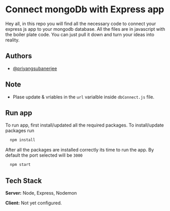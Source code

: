 
# Connect mongoDb with Express app

Hey all, in this repo you will find all the necessary code to connect your express js app to your mongodb database.
All the files are in javascript with the boiler plate code. You can just pull it down and turn your ideas into reality.


## Authors

- [@priyangsubanerjee](https://www.github.com/priyangsubanerjee)


## Note

- Plase update <username> & <password> vriables in the `url` varialble inside `dbConnect.js` file.

## Run app

To run app, first install/updated all the required packages. To install/update packages run 

```bash
  npm install
```

After all the packages are installed correctly its time to run the app. By default the port selected will be `3000`

```bash
  npm start
```



## Tech Stack


**Server:** Node, Express, Nodemon

**Client:** Not yet configured.



